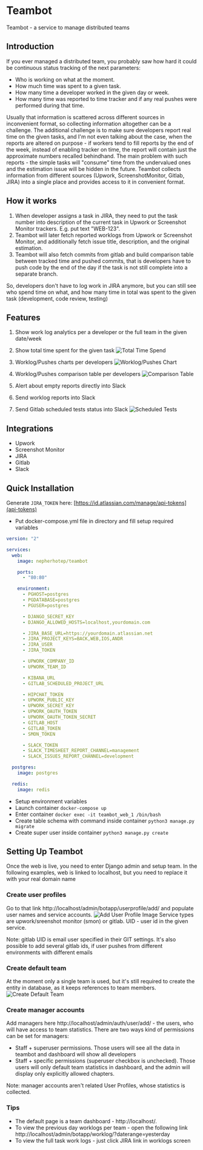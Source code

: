 # Teambot
Teambot - a service to manage distributed teams

## Introduction

If you ever managed a distributed team, you probably saw how hard it could be continuous status
tracking of the next parameters:

* Who is working on what at the moment.
* How much time was spent to a given task.
* How many time a developer worked in the given day or week.
* How many time was reported to time tracker and if any real pushes were performed
during that time.

Usually that information is scattered across different sources in inconvenient format, so
collecting information altogether can be a challenge. The additional challenge is to make
sure developers report real time on the given tasks, and I'm not even talking about the case,
when the reports are altered on purpose - if workers tend to fill reports by the end of
the week, instead of enabling tracker on time, the report will contain just the approximate
numbers recalled behindhand. The main problem with such reports - the simple tasks will
"consume" time from the undervalued ones and the estimation issue will be hidden in the future.
Teambot collects information from different sources (Upwork, ScreenshotMonitor, Gitlab, JIRA)
into a single place and provides access to it in convenient format.

## How it works

1. When developer assigns a task in JIRA, they need to put the task number into description
of the current task in Upwork or Screenshot Monitor trackers. E.g. put text "WEB-123".
2. Teambot will later fetch reported worklogs from Upwork or Screenshot Monitor, and additionally
fetch issue title, description, and the original estimation.
3. Teambot will also fetch commits from gitlab and build comparison table between tracked time
and pushed commits, that is developers have to push code by the end of the day if the task
is not still complete into a separate branch.

So, developers don't have to log work in JIRA anymore, but you can still see who spend time
on what, and how many time in total was spent to the given task (development, code review, testing)

## Features

1. Show work log analytics per a developer or the full team in the given date/week
2. Show total time spent for the given task
![Total Time Spend](https://github.com/Nepherhotep/teambot/blob/master/screenshots/total_time_logged_chart.png)

3. Worklog/Pushes charts per developers
![Worklog/Pushes Chart](https://github.com/Nepherhotep/teambot/blob/master/screenshots/comparison_chart.png)

4. Worklog/Pushes comparison table per developers
![Comparison Table](https://github.com/Nepherhotep/teambot/blob/master/screenshots/comparison_table.png)

5. Alert about empty reports directly into Slack
6. Send worklog reports into Slack
7. Send Gitlab scheduled tests status into Slack
![Scheduled Tests](https://github.com/Nepherhotep/teambot/blob/master/screenshots/scheduled_tests_message.png)


## Integrations
* Upwork
* Screenshot Monitor
* JIRA
* Gitlab
* Slack

## Quick Installation

Generate `JIRA_TOKEN` here: [https://id.atlassian.com/manage/api-tokens](api-tokens)

* Put docker-compose.yml file in directory and fill setup required variables
```yaml
version: "2"

services:
  web:
    image: nepherhotep/teambot

    ports:
      - "80:80"

    environment:
      - PGHOST=postgres
      - PGDATABASE=postgres
      - PGUSER=postgres

      - DJANGO_SECRET_KEY
      - DJANGO_ALLOWED_HOSTS=localhost,yourdomain.com

      - JIRA_BASE_URL=https://yourdomain.atlassian.net
      - JIRA_PROJECT_KEYS=BACK,WEB,IOS,ANDR
      - JIRA_USER
      - JIRA_TOKEN

      - UPWORK_COMPANY_ID
      - UPWORK_TEAM_ID

      - KIBANA_URL
      - GITLAB_SCHEDULED_PROJECT_URL

      - HIPCHAT_TOKEN
      - UPWORK_PUBLIC_KEY
      - UPWORK_SECRET_KEY
      - UPWORK_OAUTH_TOKEN
      - UPWORK_OAUTH_TOKEN_SECRET
      - GITLAB_HOST
      - GITLAB_TOKEN
      - SMON_TOKEN

      - SLACK_TOKEN
      - SLACK_TIMESHEET_REPORT_CHANNEL=management
      - SLACK_ISSUES_REPORT_CHANNEL=development

  postgres:
    image: postgres

  redis:
    image: redis

```
* Setup environment variables
* Launch container ```docker-compose up```
* Enter container ```docker exec -it teambot_web_1 /bin/bash```
* Create table schema with command inside container ```python3 manage.py migrate```
* Create super user inside container ```python3 manage.py create```

## Setting Up Teambot

Once the web is live, you need to enter Django admin and setup team. In the following examples,
web is linked to localhost, but you need to replace it with your real domain name

### Create user profiles

Go to that link http://localhost/admin/botapp/userprofile/add/ and populate user names and
service accounts.
![Add User Profile Image](https://github.com/Nepherhotep/teambot/blob/master/screenshots/add_user_profile.png)
Service types are upwork/sreenshot monitor (smon) or gitlab. UID - user id in the given service.

Note: gitlab UID is email user specified in their GIT settings. It's also possible to add 
several gitlab ids, if user pushes from different environments with different emails

### Create default team

At the moment only a single team is used, but it's still required to create the
entity in database, as it keeps references to team members.
![Create Default Team](https://github.com/Nepherhotep/teambot/blob/master/screenshots/create_default_team.png)

### Create manager accounts

Add managers here http://localhost/admin/auth/user/add/ - the users, who will have access to team statistics.
There are two ways kind of permissions can be set for managers:

* Staff + superuser permissions. Those users will see all the data in teambot and dashboard will show all
developers
* Staff + specific permissions (superuser checkbox is unchecked). Those users will only default team statistics
in dashboard, and the admin will display only explicitly allowed chapters.

Note: manager accounts aren't related User Profiles, whose statistics is collected.

### Tips

* The default page is a team dashboard - http://localhost/.
* To view the previous day worklogs per team - open the following link http://localhost/admin/botapp/worklog/?daterange=yesterday
* To view the full task work logs - just click JIRA link in worklogs screen
